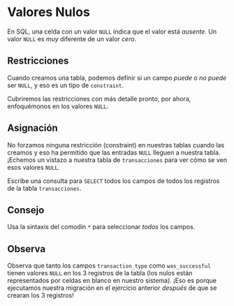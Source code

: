 # Valores Nulos

En SQL, una celda con un valor `NULL` indica que el valor está *ausente*. Un valor `NULL` es *muy* diferente de un valor *cero*.

## Restricciones

Cuando creamos una tabla, podemos definir si un campo *puede* o *no puede* ser `NULL`, y eso es un tipo de `constraint`.

Cubriremos las restricciones con más detalle pronto, por ahora, enfoquémonos en los valores `NULL`.

## Asignación

No forzamos ninguna restricción (constraint) en nuestras tablas cuando las creamos y eso ha permitido que las entradas `NULL` lleguen a nuestra tabla. ¡Echemos un vistazo a nuestra tabla de `transacciones` para ver cómo se ven esos valores `NULL`.

Escribe una consulta para `SELECT` todos los campos de todos los registros de la tabla `transacciones`.

## Consejo

Usa la sintaxis del comodín `*` para seleccionar *todos* los campos.

## Observa

Observa que tanto los campos `transaction_type` como `was_successful` tienen valores `NULL` en los 3 registros de la tabla (los nulos están representados por celdas en blanco en nuestro sistema). ¡Eso es porque ejecutamos nuestra migración en el ejercicio anterior *después* de que se crearan los 3 registros!
